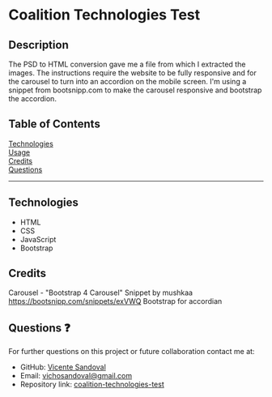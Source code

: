 # Coalition Technologies Test

## Description

The PSD to HTML conversion gave me a file from which I extracted the images. The instructions require the website to be fully responsive and for the carousel to turn into an accordion on the mobile screen. I'm using a snippet from bootsnipp.com to make the carousel responsive and bootstrap the accordion.

## Table of Contents

[Technologies](#technologies)<br>
[Usage](#usage)<br>
[Credits](#credits)<br>
[Questions](#contact)<br>

---

## Technologies

- HTML
- CSS
- JavaScript
- Bootstrap



## Credits

Carousel - "Bootstrap 4 Carousel" Snippet by mushkaa https://bootsnipp.com/snippets/exVWQ
Bootstrap for accordian

## Questions :question:

For further questions on this project or future collaboration contact me at:<br>

- GitHub: [Vicente Sandoval](https://github.com/vicente-sandoval-carrasco)
- Email: vichosandoval@gmail.com
- Repository link: [coalition-technologies-test](https://github.com/vicente-sandoval-carrasco/coalition-technologies-test)
